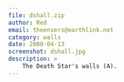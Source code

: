 ```yaml
---
file: dshall.zip
author: Red
email: theensers@earthlink.net
category: walls
date: 2000-04-13
screenshot: dshall.jpg
description: >
    The Death Star's walls (A).
---
```

